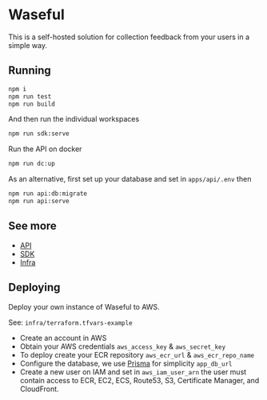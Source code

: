 # Waseful

This is a self-hosted solution for collection feedback from your users in a
simple way.

## Running

```bash
npm i
npm run test
npm run build
```

And then run the individual workspaces

```bash
npm run sdk:serve
```

Run the API on docker

```bash
npm run dc:up
```

As an alternative, first set up your database and set in `apps/api/.env` then

```bash
npm run api:db:migrate
npm run api:serve
```

## See more

- [API](https://github.com/cristianoliveira/waseful/tree/main/apps/api#waseful-api)
- [SDK](https://github.com/cristianoliveira/waseful/tree/main/libs/sdk#waseful-sdk)
- [Infra](https://github.com/cristianoliveira/waseful/tree/main/infra#waseful-infra)

## Deploying

Deploy your own instance of Waseful to AWS.

See: `infra/terraform.tfvars-example`

- Create an account in AWS
- Obtain your AWS credentials `aws_access_key` & `aws_secret_key`
- To deploy create your ECR repository `aws_ecr_url` & `aws_ecr_repo_name`
- Configure the database, we use [Prisma](https://www.prisma.io/) for simplicity `app_db_url`
- Create a new user on IAM and set in `aws_iam_user_arn` the user must contain
  access to ECR, EC2, ECS, Route53, S3, Certificate Manager, and CloudFront.

